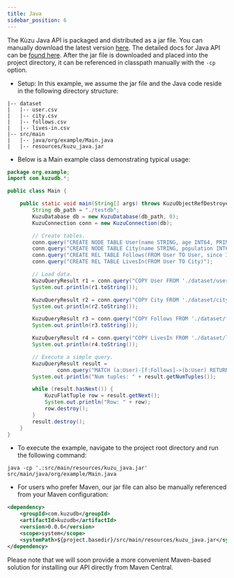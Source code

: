 ```yaml
---
title: Java
sidebar_position: 6
---
```


The Kùzu Java API is packaged and distributed as a jar file. 
You can manually download the latest version [here](https://github.com/kuzudb/kuzu/releases/latest). The detailed docs for Java API can be [found here](https://kuzudb.com/api-docs/java).
After the jar file is downloaded and placed into the project directory, it can be referenced in classpath manually with the `-cp` option.

- Setup: In this example, we assume the jar file and the Java code reside in the following directory structure:
```
|-- dataset
|   |-- user.csv
|   |-- city.csv
|   |-- follows.csv
|   |-- lives-in.csv
|-- src/main
|   |-- java/org/example/Main.java
|   |-- resources/kuzu_java.jar
```

- Below is a Main example class demonstrating typical usage:
```java
package org.example;
import com.kuzudb.*;

public class Main {

    public static void main(String[] args) throws KuzuObjectRefDestroyedException {
        String db_path = "./testdb";
        KuzuDatabase db = new KuzuDatabase(db_path, 0);
        KuzuConnection conn = new KuzuConnection(db);

        // Create tables.
        conn.query("CREATE NODE TABLE User(name STRING, age INT64, PRIMARY KEY (name))");
        conn.query("CREATE NODE TABLE City(name STRING, population INT64, PRIMARY KEY (name))");
        conn.query("CREATE REL TABLE Follows(FROM User TO User, since INT64)");
        conn.query("CREATE REL TABLE LivesIn(FROM User TO City)");

        // Load data.
        KuzuQueryResult r1 = conn.query("COPY User FROM './dataset/user.csv'");
        System.out.println(r1.toString());

        KuzuQueryResult r2 = conn.query("COPY City FROM './dataset/city.csv'");
        System.out.println(r2.toString());

        KuzuQueryResult r3 = conn.query("COPY Follows FROM './dataset/follows.csv'");
        System.out.println(r3.toString());

        KuzuQueryResult r4 = conn.query("COPY LivesIn FROM './dataset/lives-in.csv'");
        System.out.println(r4.toString());

        // Execute a simple query.
        KuzuQueryResult result =
                conn.query("MATCH (a:User)-[f:Follows]->(b:User) RETURN a.name, f.since, b.name;");
        System.out.println("Num tuples: " + result.getNumTuples());

        while (result.hasNext()) {
            KuzuFlatTuple row = result.getNext();
            System.out.println("Row: " + row);
            row.destroy();
        }
        result.destroy();
    }
}
```

- To execute the example, navigate to the project root directory and run the following command:
```shell
java -cp '.:src/main/resources/kuzu_java.jar' src/main/java/org/example/Main.java
```

- For users who prefer Maven, our jar file can also be manually referenced from your Maven configuration:
```xml
<dependency>
    <groupId>com.kuzudb</groupId>
    <artifactId>kuzudb</artifactId>
    <version>0.0.6</version>
    <scope>system</scope>
    <systemPath>${project.basedir}/src/main/resources/kuzu_java.jar</systemPath>
</dependency>
```

Please note that we will soon provide a more convenient Maven-based solution for installing our API directly from Maven Central.
